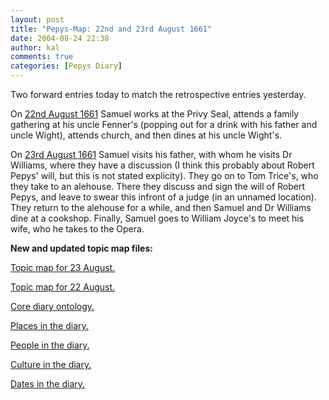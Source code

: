 ```yaml
---
layout: post
title: "Pepys-Map: 22nd and 23rd August 1661"
date: 2004-08-24 22:38
author: kal
comments: true
categories: [Pepys Diary]
---
```

<p>Two forward entries today to match the retrospective entries yesterday.</p>
<p>On <a href="http://www.pepysdiary.com/archive/1661/08/22/index.php">22nd August 1661</a> Samuel works at the Privy Seal, attends a family gathering at his uncle Fenner's (popping out for a drink with his father and uncle Wight), attends church, and then dines at his uncle Wight's.</p>
<p>On <a href="http://www.pepysdiary.com/archive/1661/08/23/index.php">23rd August 1661</a> Samuel visits his father, with whom he visits Dr Williams, where they have a discussion (I think this probably about Robert Pepys' will, but this is not stated explicity).  They go on to Tom Trice's, who they take to an alehouse.  There they discuss and sign the will of Robert Pepys, and leave to swear this infront of a judge (in an unnamed location).  They return to the alehouse for a while, and then Samuel and Dr Williams dine at a cookshop.  Finally, Samuel goes to William Joyce's to meet his wife, who he takes to the Opera.</p>

<!--more-->
<p><b>New and updated topic map files:</b></p>
<p><a href="http://www.techquila.com/blog/archives/16610823.ltm">Topic map for 23 August.</a></p>
<p><a href="http://www.techquila.com/blog/archives/16610822.ltm">Topic map for 22 August.</a></p>
<p><a href="http://www.techquila.com/blog/archives/pepys-diary-ontology.ltm">Core diary ontology.</a></p>
<p><a href="http://www.techquila.com/blog/archives/pepys-diary-places.ltm">Places in the diary.</a></p>
<p><a href="http://www.techquila.com/blog/archives/pepys-diary-people.ltm">People in the diary.</a></p>
<p><a href="http://www.techquila.com/blog/archives/pepys-diary-culture.ltm">Culture in the diary.</a></p>
<p><a href="http://www.techquila.com/blog/archives/pepys-diary-dates.ltm">Dates in the diary.</a></p>

